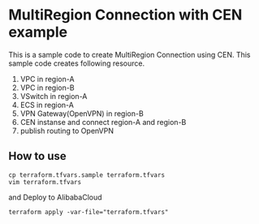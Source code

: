 # MultiRegion Connection with CEN example
This is a sample code to create MultiRegion Connection using CEN.
This sample code creates following resource.

1. VPC in region-A
2. VPC in region-B
3. VSwitch in region-A
4. ECS in region-A
5. VPN Gateway(OpenVPN) in region-B
6. CEN instanse and connect region-A and region-B
7. publish routing to OpenVPN

## How to use

```
cp terraform.tfvars.sample terraform.tfvars
vim terraform.tfvars
```

and Deploy to AlibabaCloud

```
terraform apply -var-file="terraform.tfvars"
```
